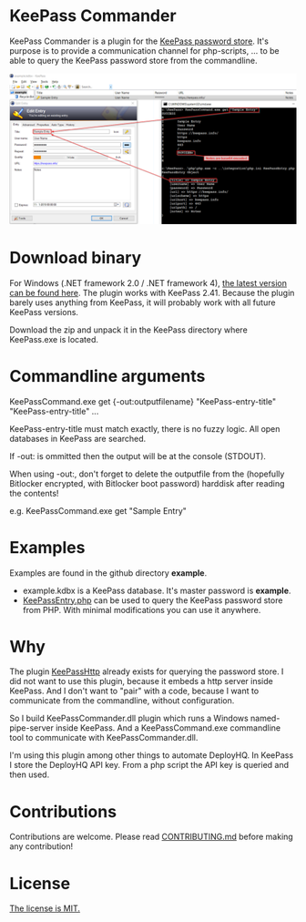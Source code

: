 # KeePass Commander
KeePass Commander is a plugin for the [KeePass password store](https://keepass.info/ "KeePass"). 
It's purpose is to provide a communication channel for php-scripts, ... to be able to query the KeePass password store from the commandline.

![Screenshot](screenshot.png)

# Download binary
For Windows (.NET framework 2.0 / .NET framework 4), [the latest version can be found here](https://github.com/MircoBabin/KeePassCommander/releases/latest "Lastest Version").
The plugin works with KeePass 2.41. Because the plugin barely uses anything from KeePass, it will probably work with all future KeePass versions.

Download the zip and unpack it in the KeePass directory where KeePass.exe is located.

# Commandline arguments
KeePassCommand.exe get {-out:outputfilename} "KeePass-entry-title" "KeePass-entry-title" ...

KeePass-entry-title must match exactly, there is no fuzzy logic. All open databases in KeePass are searched.

If -out: is ommitted then the output will be at the console (STDOUT).

When using -out:, don't forget to delete the outputfile from the (hopefully Bitlocker encrypted, with Bitlocker boot password) harddisk after reading the contents!

e.g. KeePassCommand.exe get "Sample Entry"

# Examples

Examples are found in the github directory **example**.

- example.kdbx is a KeePass database. It's master password is **example**.
- [KeePassEntry.php](example/KeePassEntry.php) can be used to query the KeePass password store from PHP. With minimal modifications you can use it anywhere.


# Why
The plugin [KeePassHttp](https://github.com/pfn/keepasshttp/) already exists for querying the password store. 
I did not want to use this plugin, because it embeds a http server inside KeePass. 
And I don't want to "pair" with a code, because I want to communicate from the commandline, without configuration.

So I build KeePassCommander.dll plugin which runs a Windows named-pipe-server inside KeePass. And a KeePassCommand.exe commandline tool to communicate with KeePassCommander.dll. 

I'm using this plugin among other things to automate DeployHQ. In KeePass I store the DeployHQ API key. From a php script the API key is queried and then used. 

# Contributions
Contributions are welcome. Please read [CONTRIBUTING.md](CONTRIBUTING.md "contributing") before making any contribution!

# License
[The license is MIT.](LICENSE.md "license")





